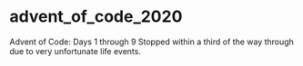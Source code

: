 # advent_of_code_2020
Advent of Code: Days 1 through 9
Stopped within a third of the way through due to very unfortunate life events.
